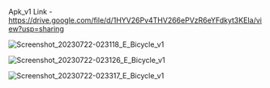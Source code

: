 
Apk_v1 Link - https://drive.google.com/file/d/1HYV26Pv4THV266ePVzR6eYFdkyt3KEIa/view?usp=sharing

![Screenshot_20230722-023118_E_Bicycle_v1](https://github.com/AD-Codex/E_Bicycle_2023/assets/126350818/62581a1f-564a-472d-a7b4-88c0e28bcf0f)

![Screenshot_20230722-023126_E_Bicycle_v1](https://github.com/AD-Codex/E_Bicycle_2023/assets/126350818/7100a43c-b315-4a31-8965-cc266a7c8e96)

![Screenshot_20230722-023317_E_Bicycle_v1](https://github.com/AD-Codex/E_Bicycle_2023/assets/126350818/f15a9177-f415-4234-a34d-2f4c7bc3dd13)
